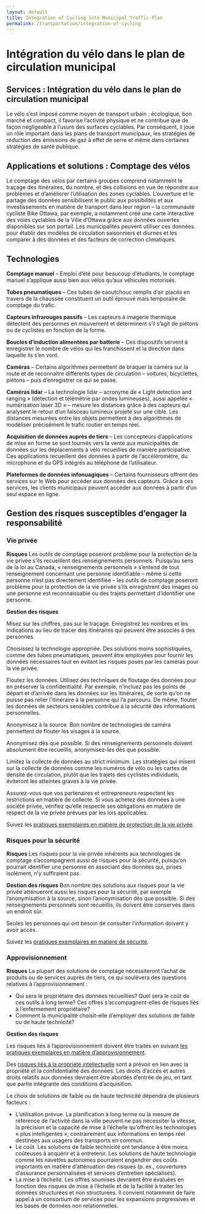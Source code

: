 ```yaml
---
layout: default
title: Integration of Cycling into Municipal Traffic Plan
permalink: /transportation/integration-of-cycling
---
```


# Intégration du vélo dans le plan de circulation municipal

## Services : Intégration du vélo dans le plan de circulation municipal

Le vélo s’est imposé comme moyen de transport urbain : écologique, bon marché et compact, il favorise l’activité physique et ne contribue que de façon négligeable à l’usure des surfaces cyclables. Par conséquent, il joue un rôle important dans les plans de transport municipaux, les stratégies de réduction des émissions de gaz à effet de serre et même dans certaines stratégies de santé publique.

## Applications et solutions : Comptage des vélos

Le comptage des vélos par certains groupes comprend notamment le traçage des itinéraires, du nombre, et des collisions en vue de répondre aux problèmes et d’améliorer l’utilisation des zones cyclables. L’ouverture et le partage des données sensibilisent le public aux possibilités et aux investissements en matière de transport dans leur région – la communauté cycliste Bike Ottawa, par exemple, a notamment créé une carte interactive des voies cyclables de la Ville d’Ottawa grâce aux données ouvertes disponibles sur son portail. Les municipalités peuvent utiliser ces données pour établir des modèles de circulation saisonniers et diurnes et les comparer à des données et des facteurs de correction climatiques.

## Technologies

**Comptage manuel** – Emploi d’été pour beaucoup d’étudiants, le comptage manuel s’applique aussi bien aux vélos qu’aux véhicules motorisés.

**Tubes pneumatiques** – Ces tubes de caoutchouc remplis d’air placés en travers de la chaussée constituent un outil éprouvé mais temporaire de comptage du trafic.

**Capteurs infrarouges passifs** – Les capteurs à imagerie thermique détectent des personnes en mouvement et déterminent s’il s’agit de piétons ou de cyclistes en fonction de la forme.

**Boucles d’induction alimentées par batterie** – Ces dispositifs servent à enregistrer le nombre de vélos qui les franchissent et la direction dans laquelle ils s’en vont.

**Caméras** – Certains algorithmes permettent de braquer la caméra sur la route et de reconnaître différents types de circulation – voitures, bicyclettes, piétons – puis d’enregistrer ce qui se passe.

**Caméras lidar** – La technologie lidar – acronyme de « Light detection and ranging » \(détection et télémétrie par ondes lumineuses\), aussi appelée « numérisation laser 3D » – mesure les distances grâce à des capteurs qui analysent le retour d’un faisceau lumineux projeté sur une cible. Les distances mesurées entre les objets permettent à des algorithmes de modéliser précisément le trafic routier en temps réel.

**Acquisition de données auprès de tiers** – Les concepteurs d’applications de mise en forme se sont tournés vers la vente aux municipalités de données sur les déplacements à vélo recueillies de manière participative. Ces applications recueillent des données à partir de l’accéléromètre, du microphone et du GPS intégrés au téléphone de l’utilisateur.

**Plateformes de données infonuagiques** – Certains fournisseurs offrent des services sur le Web pour accéder aux données des capteurs. Grâce à ces services, les clients municipaux peuvent accéder aux données à partir d’un seul espace en ligne.

## Gestion des risques susceptibles d’engager la responsabilité

### Vie privée

**Risques** Les outils de comptage poseront problème pour la protection de la vie privée s’ils recueillent des renseignements personnels. Puisqu’au sens de la loi au Canada, « renseignements personnels » s’entend de tout renseignement concernant une personne identifiable – même si cette personne n’est pas directement identifiée – les outils de comptage poseront problème pour la protection de la vie privée s’ils enregistrent des images où une personne est reconnaissable ou des trajets permettant d’identifier une personne.

**Gestion des risques**

Misez sur les chiffres, pas sur le traçage. Enregistrez les nombres et les indications au lieu de tracer des itinéraires qui peuvent être associés à des personnes.

Choisissez la technologie appropriée. Des solutions moins sophistiquées, comme des tubes pneumatiques, peuvent être employées pour fournir les données nécessaires tout en évitant les risques posés par les caméras pour la vie privée.

Floutez les données. Utilisez des techniques de floutage des données pour en préserver la confidentialité. Par exemple, n’incluez pas les points de départ et d’arrivée dans les données sur les itinéraires, de sorte qu’on ne puisse pas relier l’itinéraire à la personne qui l’a parcouru. De même, flouter les données de secteurs sensibles contribue à la sécurité des informations personnelles.

Anonymisez à la source. Bon nombre de technologies de caméra permettent de flouter les visages à la source.

Anonymisez dès que possible. Si des renseignements personnels doivent absolument être recueillis, anonymisez-les dès que possible.

Limitez la collecte de données au strict minimum. Les stratégies qui misent sur la collecte de données comme les numéros de vélo ou les cartes de densité de circulation, plutôt que les trajets des cyclistes individuels, éviteront les atteintes graves à la vie privée.

Assurez-vous que vos partenaires et entrepreneurs respectent les restrictions en matière de collecte. Si vous achetez des données à une société privée, vérifiez qu’elle respecte ses obligations en matière de respect de la vie privée prévues par les lois applicables.

Suivez les [pratiques exemplaires en matière de protection de la vie privée](../meta-issues/privacy.md).

### Risques pour la sécurité

**Risques** Les risques pour la vie privée inhérents aux technologies de comptage s’accompagnent aussi de risques pour la sécurité, puisqu’on pourrait identifier une personne en associant des données qui, prises isolément, n’y suffiraient pas.

**Gestion des risques** Bon nombre des solutions aux risques pour la vie privée atténueront aussi les risques pour la sécurité, par exemple l’anonymisation à la source, sinon l’anonymisation dès que possible. Si des renseignements personnels sont recueillis, ils doivent être conservés dans un endroit sûr.

Seules les personnes qui ont besoin de consulter l’information doivent y avoir accès.

Suivez les [pratiques exemplaires en matière de sécurité](../meta-issues/security.md).

### Approvisionnement

**Risques** La plupart des solutions de comptage nécessiteront l’achat de produits ou de services auprès de tiers, ce qui soulèvera des questions relatives à l’approvisionnement :

* Qui sera le propriétaire des données recueillies? Quel sera le coût de ces outils à long terme? Ces offres s’accompagnent-elles de risques liés à l’enfermement propriétaire?
* Comment la municipalité choisit-elle d’employer des solutions de faible ou de haute technicité?

**Gestion des risques**

Les risques liés à l’approvisionnement doivent être traités en suivant [les pratiques exemplaires en matière d’approvisionnement](../meta-issues/procurement.md).

Des [risques liés à la propriété intellectuelle](../meta-issues/intellectual-property.md) sont à prévoir en lien avec la propriété et la confidentialité des données. Les droits d’accès et autres droits relatifs aux données devraient être abordés d’entrée de jeu, en tant que partie intégrante des conditions d’acquisition.

Le choix de solutions de faible ou de haute technicité dépendra de plusieurs facteurs :

* L’utilisation prévue. La planification à long terme ou la mesure de référence de l’activité dans la ville peuvent ne pas nécessiter la vitesse, la précision et la capacité de mise à l’échelle qu’offrent les technologies « plus intelligentes », contrairement aux informations en temps réel destinées aux usagers des transports en commun.
* Le coût. Les solutions de faible technicité ont tendance à être moins coûteuses à acquérir et à entretenir. Les solutions de haute technologie comme les navettes autonomes pourraient engendrer des coûts importants en matière d’atténuation des risques \(p. ex., couvertures d’assurance personnalisées et services d’entretien spécialisés\).
* La mise à l’échelle. Les offres soumises devraient être évaluées en fonction des risques de mise à l’échelle et de la facilité à traiter les données structurées et non structurées. Il convient notamment de faire appel à un consortium de services pour les expansions progressives et les bases de données non relationnelles.

